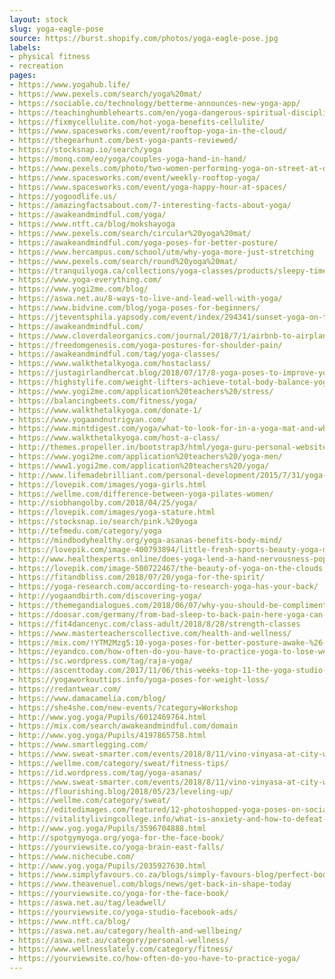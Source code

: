 ```yaml
---
layout: stock
slug: yoga-eagle-pose
source: https://burst.shopify.com/photos/yoga-eagle-pose.jpg
labels:
- physical fitness
- recreation
pages:
- https://www.yogahub.life/
- https://www.pexels.com/search/yoga%20mat/
- https://sociable.co/technology/betterme-announces-new-yoga-app/
- https://teachinghumblehearts.com/en/yoga-dangerous-spiritual-discipline/
- https://fixmycellulite.com/hot-yoga-benefits-cellulite/
- https://www.spacesworks.com/event/rooftop-yoga-in-the-cloud/
- https://thegearhunt.com/best-yoga-pants-reviewed/
- https://stocksnap.io/search/yoga
- https://monq.com/eo/yoga/couples-yoga-hand-in-hand/
- https://www.pexels.com/photo/two-women-performing-yoga-on-street-at-daytime-1139487/
- https://www.spacesworks.com/event/weekly-rooftop-yoga/
- https://www.spacesworks.com/event/yoga-happy-hour-at-spaces/
- https://yogoodlife.us/
- https://amazingfactsabout.com/7-interesting-facts-about-yoga/
- https://awakeandmindful.com/yoga/
- https://www.ntft.ca/blog/mokshayoga
- https://www.pexels.com/search/circular%20yoga%20mat/
- https://awakeandmindful.com/yoga-poses-for-better-posture/
- https://www.hercampus.com/school/utm/why-yoga-more-just-stretching
- https://www.pexels.com/search/round%20yoga%20mat/
- https://tranquilyoga.ca/collections/yoga-classes/products/sleepy-time-yoga
- https://www.yoga-everything.com/
- https://www.yogi2me.com/blog/
- https://aswa.net.au/8-ways-to-live-and-lead-well-with-yoga/
- https://www.bidvine.com/blog/yoga-poses-for-beginners/
- https://jteventsphila.yapsody.com/event/index/294341/sunset-yoga-on-the-roof
- https://awakeandmindful.com/
- https://www.cloverdaleorganics.com/journal/2018/7/1/airbnb-to-airplane-3-best-yoga-poses-for-travel
- https://freedomgenesis.com/yoga-postures-for-shoulder-pain/
- https://awakeandmindful.com/tag/yoga-classes/
- https://www.walkthetalkyoga.com/hostaclass/
- https://justagirlandhercat.blog/2018/07/17/8-yoga-poses-to-improve-your-zen/
- https://highstylife.com/weight-lifters-achieve-total-body-balance-yoga/
- https://www.yogi2me.com/application%20teachers%20/stress/
- https://balancingbeets.com/fitness/yoga/
- https://www.walkthetalkyoga.com/donate-1/
- https://www.yogaandnutrigyan.com/
- https://www.mintdigest.com/yoga/what-to-look-for-in-a-yoga-mat-and-which-one-to-buy/
- https://www.walkthetalkyoga.com/host-a-class/
- http://themes.propeller.in/bootstrap3/html/yoga-guru-personal-website-theme/index.html
- https://www.yogi2me.com/application%20teachers%20/yoga-men/
- https://www1.yogi2me.com/application%20teachers%20/yoga/
- http://www.lifemadebrilliant.com/personal-development/2015/7/31/yoga-yoga-yoga
- https://lovepik.com/images/yoga-girls.html
- https://wellme.com/difference-between-yoga-pilates-women/
- http://siobhangolby.com/2018/04/25/yoga/
- https://lovepik.com/images/yoga-stature.html
- https://stocksnap.io/search/pink.%20yoga
- http://tefmedu.com/category/yoga
- https://mindbodyhealthy.org/yoga-asanas-benefits-body-mind/
- https://lovepik.com/image-400793894/little-fresh-sports-beauty-yoga-mat.html
- http://www.healthexperts.online/does-yoga-lend-a-hand-nervousness-popsugar-health-uk/
- https://lovepik.com/image-500722467/the-beauty-of-yoga-on-the-clouds.html
- https://fitandbliss.com/2018/07/20/yoga-for-the-spirit/
- https://yoga-research.com/according-to-research-yoga-has-your-back/
- http://yogaandbirth.com/discovering-yoga/
- https://themegandialogues.com/2018/06/07/why-you-should-be-complimenting-your-weights-sessions-with-yoga/
- https://doosar.com/germany/from-bad-sleep-to-back-pain-here-yoga-can-help/
- https://fit4dancenyc.com/class-adult/2018/8/28/strength-classes
- https://www.masterteacherscollective.com/health-and-wellness/
- https://mix.com/!YTM2Mzg5:10-yoga-poses-for-better-posture-awake-%26-mindful
- https://eyandco.com/how-often-do-you-have-to-practice-yoga-to-lose-weight/
- https://sc.wordpress.com/tag/raja-yoga/
- https://ascenttoday.com/2017/11/06/this-weeks-top-11-the-yoga-studio-edition/
- https://yogaworkouttips.info/yoga-poses-for-weight-loss/
- https://redantwear.com/
- https://www.damacamelia.com/blog/
- https://she4she.com/new-events/?category=Workshop
- http://www.yog.yoga/Pupils/6012469764.html
- https://mix.com/search/awakeandmindful.com/domain
- http://www.yog.yoga/Pupils/4197865758.html
- https://www.smartlegging.com/
- https://www.sweat-smarter.com/events/2018/8/11/vino-vinyasa-at-city-winery-h7zm6
- https://wellme.com/category/sweat/fitness-tips/
- https://id.wordpress.com/tag/yoga-asanas/
- https://www.sweat-smarter.com/events/2018/8/11/vino-vinyasa-at-city-winery
- https://flourishing.blog/2018/05/23/leveling-up/
- https://wellme.com/category/sweat/
- https://editedimages.com/featured/12-photoshopped-yoga-poses-on-social-media/
- https://vitalitylivingcollege.info/what-is-anxiety-and-how-to-defeat-it/
- http://www.yog.yoga/Pupils/3596704888.html
- http://spotgymyoga.org/yoga-for-the-face-book/
- https://yourviewsite.co/yoga-brain-east-falls/
- https://www.nichecube.com/
- http://www.yog.yoga/Pupils/2035927630.html
- https://www.simplyfavours.co.za/blogs/simply-favours-blog/perfect-body-for-your-big-day
- https://www.theavenuel.com/blogs/news/get-back-in-shape-today
- https://yourviewsite.co/yoga-for-the-face-book/
- https://aswa.net.au/tag/leadwell/
- https://yourviewsite.co/yoga-studio-facebook-ads/
- https://www.ntft.ca/blog/
- https://aswa.net.au/category/health-and-wellbeing/
- https://aswa.net.au/category/personal-wellness/
- https://www.wellnesslately.com/category/fitness/
- https://yourviewsite.co/how-often-do-you-have-to-practice-yoga/
---
```

